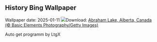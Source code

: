 ## History Bing Wallpaper
Wallpaper date: 2025-01-11
![](https://www.bing.com/th?id=OHR.BubbleLake_EN-CA0662387726_UHD.jpg&w=1000)Download: [Abraham Lake, Alberta, Canada (© Basic Elements Photography/Getty Images)](https://www.bing.com/th?id=OHR.BubbleLake_EN-CA0662387726_UHD.jpg)

Auto get programm by LtgX
